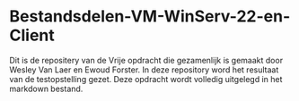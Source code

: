 # Bestandsdelen-VM-WinServ-22-en-Client
Dit is de repositery van de Vrije opdracht die gezamenlijk is gemaakt door Wesley Van Laer en Ewoud Forster. In deze repository word het resultaat van de testopstelling gezet. Deze opdracht wordt volledig uitgelegd in het markdown bestand.

